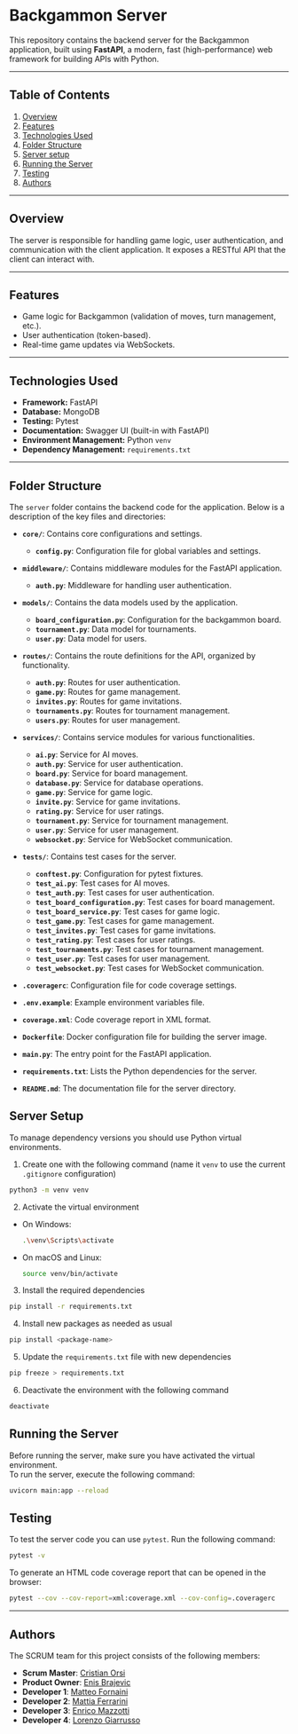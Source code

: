 # Backgammon Server

This repository contains the backend server for the Backgammon application, built using **FastAPI**, a modern, fast (high-performance) web framework for building APIs with Python.

---

## Table of Contents

1. [Overview](#overview)
2. [Features](#features)
3. [Technologies Used](#technologies-used)
4. [Folder Structure](#folder-structure)
5. [Server setup](#server-setup)
6. [Running the Server](#running-the-server)
7. [Testing](#testing)
8. [Authors](#authors)

---

## Overview

The server is responsible for handling game logic, user authentication, and communication with the client application. It exposes a RESTful API that the client can interact with.

---

## Features

- Game logic for Backgammon (validation of moves, turn management, etc.).
- User authentication (token-based).
- Real-time game updates via WebSockets.

---

## Technologies Used

- **Framework:** FastAPI
- **Database:** MongoDB
- **Testing:** Pytest
- **Documentation:** Swagger UI (built-in with FastAPI)
- **Environment Management:** Python `venv`
- **Dependency Management:** `requirements.txt`

---

## Folder Structure

The `server` folder contains the backend code for the application. Below is a description of the key files and directories:

- **`core/`**: Contains core configurations and settings.
    - **`config.py`**: Configuration file for global variables and settings.
  
- **`middleware/`**: Contains middleware modules for the FastAPI application.
  - **`auth.py`**: Middleware for handling user authentication.

- **`models/`**: Contains the data models used by the application.
  - **`board_configuration.py`**: Configuration for the backgammon board.
  - **`tournament.py`**: Data model for tournaments.
  - **`user.py`**: Data model for users.

- **`routes/`**: Contains the route definitions for the API, organized by functionality.
  - **`auth.py`**: Routes for user authentication.
  - **`game.py`**: Routes for game management.
  - **`invites.py`**: Routes for game invitations.
  - **`tournaments.py`**: Routes for tournament management.
  - **`users.py`**: Routes for user management.

- **`services/`**: Contains service modules for various functionalities.
  - **`ai.py`**: Service for AI moves.
  - **`auth.py`**: Service for user authentication.
  - **`board.py`**: Service for board management.
  - **`database.py`**: Service for database operations.
  - **`game.py`**: Service for game logic.
  - **`invite.py`**: Service for game invitations.
  - **`rating.py`**: Service for user ratings.
  - **`tournament.py`**: Service for tournament management.
  - **`user.py`**: Service for user management.
  - **`websocket.py`**: Service for WebSocket communication.

- **`tests/`**: Contains test cases for the server.
  - **`conftest.py`**: Configuration for pytest fixtures.
  - **`test_ai.py`**: Test cases for AI moves.
  - **`test_auth.py`**: Test cases for user authentication.
  - **`test_board_configuration.py`**: Test cases for board management.
  - **`test_board_service.py`**: Test cases for game logic.
  - **`test_game.py`**: Test cases for game management.
  - **`test_invites.py`**: Test cases for game invitations.
  - **`test_rating.py`**: Test cases for user ratings.
  - **`test_tournaments.py`**: Test cases for tournament management.
  - **`test_user.py`**: Test cases for user management.
  - **`test_websocket.py`**: Test cases for WebSocket communication.

- **`.coveragerc`**: Configuration file for code coverage settings.
- **`.env.example`**: Example environment variables file.
- **`coverage.xml`**: Code coverage report in XML format.
- **`Dockerfile`**: Docker configuration file for building the server image.
- **`main.py`**: The entry point for the FastAPI application.
- **`requirements.txt`**: Lists the Python dependencies for the server.
- **`README.md`**: The documentation file for the server directory.

## Server Setup

To manage dependency versions you should use Python virtual environments.

1. Create one with the following command (name it ``venv`` to use the current ``.gitignore`` configuration)
```sh
python3 -m venv venv
```

2. Activate the virtual environment

- On Windows:
    ```sh
    .\venv\Scripts\activate
    ```
- On macOS and Linux:
    ```sh
    source venv/bin/activate
    ```

3. Install the required dependencies
```sh
pip install -r requirements.txt
```

4. Install new packages as needed as usual
```sh
pip install <package-name>
```

5. Update the ``requirements.txt`` file with new dependencies
```sh
pip freeze > requirements.txt
```

6. Deactivate the environment with the following command
```sh
deactivate
```
## Running the Server
Before running the server, make sure you have activated the virtual environment. <br>
To run the server, execute the following command:

```sh
uvicorn main:app --reload
```

## Testing

To test the server code you can use ``pytest``. Run the following command:

```sh
pytest -v
```

To generate an HTML code coverage report that can be opened in the browser:
```sh
pytest --cov --cov-report=xml:coverage.xml --cov-config=.coveragerc
```

---

## Authors

The SCRUM team for this project consists of the following members:

- **Scrum Master**: [Cristian Orsi](mailto:cristiam.orsi2@studio.unibo.it)      
- **Product Owner**: [Enis Brajevic](mailto:enis.brajevic@studio.unibo.it)     
- **Developer 1**: [Matteo Fornaini](mailto:matteo.fornaini@studio.unibo.it)     
- **Developer 2**: [Mattia Ferrarini](mailto:mattia.ferrarini3@studio.unibo.it)    
- **Developer 3**: [Enrico Mazzotti](mailto:enrico.mazzotti2@studio.unibo.it)    
- **Developer 4**: [Lorenzo Giarrusso](mailto:lorenzo.giarrusso@studio.unibo.it)   